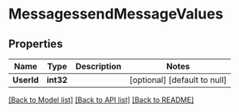 # MessagessendMessageValues

## Properties
Name | Type | Description | Notes
------------ | ------------- | ------------- | -------------
**UserId** | **int32** |  | [optional] [default to null]

[[Back to Model list]](../README.md#documentation-for-models) [[Back to API list]](../README.md#documentation-for-api-endpoints) [[Back to README]](../README.md)


